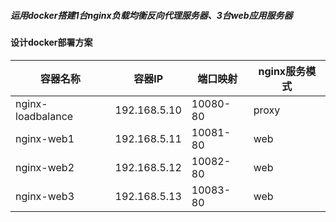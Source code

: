 ##### 运用docker搭建1台nginx负载均衡反向代理服务器、3台web应用服务器

#### 设计docker部署方案
|容器名称| 容器IP |端口映射| nginx服务模式 |
|--|--|--|--|
|  nginx-loadbalance |  192.168.5.10|10080-80 |proxy|
|  nginx-web1 		 |  192.168.5.11|10081-80 |web  |
|  nginx-web2 		 |  192.168.5.12|10082-80 |web  |
|  nginx-web3 		 |  192.168.5.13|10083-80 |web  |


 
